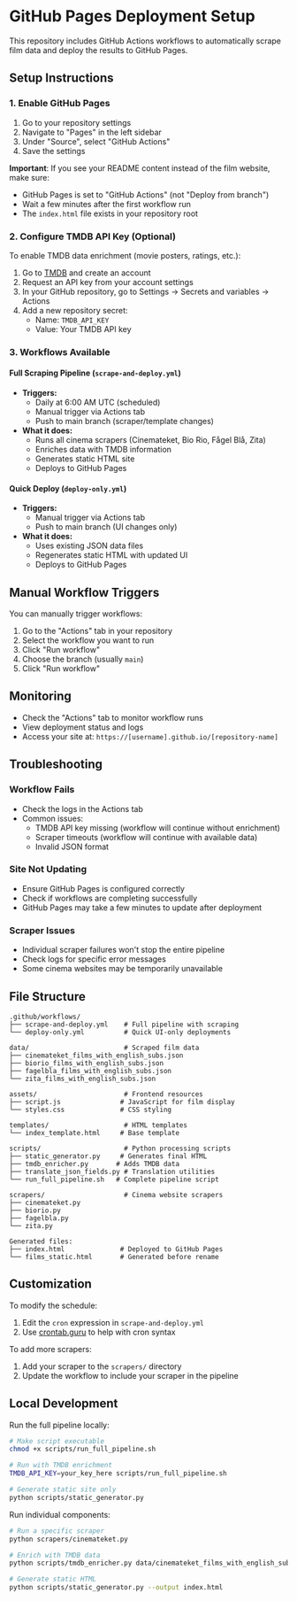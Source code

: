 # GitHub Pages Deployment Setup

This repository includes GitHub Actions workflows to automatically scrape film data and deploy the results to GitHub Pages.

## Setup Instructions

### 1. Enable GitHub Pages

1. Go to your repository settings
2. Navigate to "Pages" in the left sidebar
3. Under "Source", select "GitHub Actions"
4. Save the settings

**Important**: If you see your README content instead of the film website, make sure:
- GitHub Pages is set to "GitHub Actions" (not "Deploy from branch")
- Wait a few minutes after the first workflow run
- The `index.html` file exists in your repository root

### 2. Configure TMDB API Key (Optional)

To enable TMDB data enrichment (movie posters, ratings, etc.):

1. Go to [TMDB](https://www.themoviedb.org/) and create an account
2. Request an API key from your account settings
3. In your GitHub repository, go to Settings → Secrets and variables → Actions
4. Add a new repository secret:
   - Name: `TMDB_API_KEY`
   - Value: Your TMDB API key

### 3. Workflows Available

#### Full Scraping Pipeline (`scrape-and-deploy.yml`)
- **Triggers:** 
  - Daily at 6:00 AM UTC (scheduled)
  - Manual trigger via Actions tab
  - Push to main branch (scraper/template changes)
- **What it does:**
  - Runs all cinema scrapers (Cinemateket, Bio Rio, Fågel Blå, Zita)
  - Enriches data with TMDB information
  - Generates static HTML site
  - Deploys to GitHub Pages

#### Quick Deploy (`deploy-only.yml`)
- **Triggers:**
  - Manual trigger via Actions tab
  - Push to main branch (UI changes only)
- **What it does:**
  - Uses existing JSON data files
  - Regenerates static HTML with updated UI
  - Deploys to GitHub Pages

## Manual Workflow Triggers

You can manually trigger workflows:

1. Go to the "Actions" tab in your repository
2. Select the workflow you want to run
3. Click "Run workflow"
4. Choose the branch (usually `main`)
5. Click "Run workflow"

## Monitoring

- Check the "Actions" tab to monitor workflow runs
- View deployment status and logs
- Access your site at: `https://[username].github.io/[repository-name]`

## Troubleshooting

### Workflow Fails
- Check the logs in the Actions tab
- Common issues:
  - TMDB API key missing (workflow will continue without enrichment)
  - Scraper timeouts (workflow will continue with available data)
  - Invalid JSON format

### Site Not Updating
- Ensure GitHub Pages is configured correctly
- Check if workflows are completing successfully
- GitHub Pages may take a few minutes to update after deployment

### Scraper Issues
- Individual scraper failures won't stop the entire pipeline
- Check logs for specific error messages
- Some cinema websites may be temporarily unavailable

## File Structure

```
.github/workflows/
├── scrape-and-deploy.yml    # Full pipeline with scraping
└── deploy-only.yml          # Quick UI-only deployments

data/                        # Scraped film data
├── cinemateket_films_with_english_subs.json
├── biorio_films_with_english_subs.json
├── fagelbla_films_with_english_subs.json
└── zita_films_with_english_subs.json

assets/                      # Frontend resources
├── script.js               # JavaScript for film display
└── styles.css              # CSS styling

templates/                   # HTML templates
└── index_template.html     # Base template

scripts/                     # Python processing scripts
├── static_generator.py     # Generates final HTML
├── tmdb_enricher.py       # Adds TMDB data
├── translate_json_fields.py # Translation utilities
└── run_full_pipeline.sh   # Complete pipeline script

scrapers/                    # Cinema website scrapers
├── cinemateket.py
├── biorio.py
├── fagelbla.py
└── zita.py

Generated files:
├── index.html              # Deployed to GitHub Pages
└── films_static.html       # Generated before rename
```

## Customization

To modify the schedule:
1. Edit the `cron` expression in `scrape-and-deploy.yml`
2. Use [crontab.guru](https://crontab.guru/) to help with cron syntax

To add more scrapers:
1. Add your scraper to the `scrapers/` directory
2. Update the workflow to include your scraper in the pipeline

## Local Development

Run the full pipeline locally:
```bash
# Make script executable
chmod +x scripts/run_full_pipeline.sh

# Run with TMDB enrichment
TMDB_API_KEY=your_key_here scripts/run_full_pipeline.sh

# Generate static site only
python scripts/static_generator.py
```

Run individual components:
```bash
# Run a specific scraper
python scrapers/cinemateket.py

# Enrich with TMDB data
python scripts/tmdb_enricher.py data/cinemateket_films_with_english_subs.json

# Generate static HTML
python scripts/static_generator.py --output index.html
```
